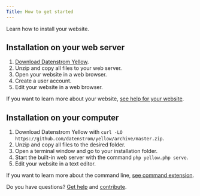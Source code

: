 ```yaml
---
Title: How to get started
---
```

Learn how to install your website.

## Installation on your web server

1. [Download Datenstrom Yellow](https://github.com/datenstrom/yellow/archive/master.zip).
2. Unzip and copy all files to your web server.
3. Open your website in a web browser.
4. Create a user account.
5. Edit your website in a web browser.

If you want to learn more about your website, [see help for your website](.).

## Installation on your computer

1. Download Datenstrom Yellow with `curl -LO https://github.com/datenstrom/yellow/archive/master.zip`.
2. Unzip and copy all files to the desired folder.
3. Open a terminal window and go to your installation folder. 
4. Start the built-in web server with the command `php yellow.php serve`.
5. Edit your website in a text editor.

If you want to learn more about the command line, [see command extension](https://github.com/datenstrom/yellow-extensions/tree/master/source/command).

Do you have questions? [Get help](.) and [contribute](contributing-guidelines).
